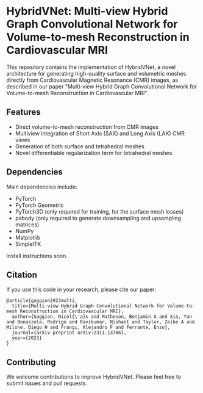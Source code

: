 # HybridVNet: Multi-view Hybrid Graph Convolutional Network for Volume-to-mesh Reconstruction in Cardiovascular MRI

This repository contains the implementation of HybridVNet, a novel architecture for generating high-quality surface and volumetric meshes directly from Cardiovascular Magnetic Resonance (CMR) images, as described in our paper "Multi-view Hybrid Graph Convolutional Network for Volume-to-mesh Reconstruction in Cardiovascular MRI".

## Features

- Direct volume-to-mesh reconstruction from CMR images
- Multiview integration of Short Axis (SAX) and Long Axis (LAX) CMR views
- Generation of both surface and tetrahedral meshes
- Novel differentiable regularization term for tetrahedral meshes

## Dependencies

Main dependencies include:
- PyTorch
- PyTorch Geometric
- PyTorch3D (only required for training, for the surface mesh losses)
- psbody (only required to generate downsampling and upsampling matrices)
- NumPy
- Matplotlib
- SimpleITK

Install instructions soon.

## Citation

If you use this code in your research, please cite our paper:

```
@article{gaggion2023multi,
  title={Multi-view Hybrid Graph Convolutional Network for Volume-to-mesh Reconstruction in Cardiovascular MRI},
  author={Gaggion, Nicol{\'a}s and Matheson, Benjamin A and Xia, Yan and Bonazzola, Rodrigo and Ravikumar, Nishant and Taylor, Zeike A and Milone, Diego H and Frangi, Alejandro F and Ferrante, Enzo},
  journal={arXiv preprint arXiv:2311.13706},
  year={2023}
}
```

## Contributing

We welcome contributions to improve HybridVNet. Please feel free to submit issues and pull requests.

